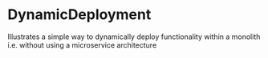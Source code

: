 # DynamicDeployment
Illustrates a simple way to dynamically deploy functionality within a monolith i.e. without using a microservice architecture
